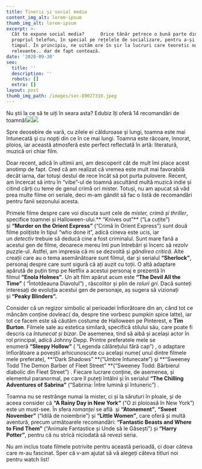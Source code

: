 ```yaml
---
title: Tinerii și social media
content_img_alt: lorem-ipsum
thumb_img_alt: lorem-ipsum
excerpt: >-
  Cât te expune social media?      Orice tânăr petrece o bună parte din zi pe
  propriul telefon, în special pe rețelele de socializare, pentru a-și pierde
  timpul. În principiu, ne uităm ore în șir la lucruri care teoretic nu sunt
  relevante.. dar de fapt contează.
date: '2020-09-30'
seo:
  title: ''
  description: ''
  robots: []
  extra: []
layout: post
thumb_img_path: /images/soc-89027310.jpeg
---
```

Nu știi la ce să te uiți în seara asta? Edubiz îți oferă 14 recomandări de toamnă!![](https://lh3.googleusercontent.com/nTUhne40wj2hqeVuzPd9NhQ4DJcxysacLxVkuEjx3YupIHwKaaD2zmr-3Ao-btKr4YTJ6m1d5FsHiBmwYOxkbPCyPwpwfgfLxQpsm4dA6RIqbjOwgXN35pPpsuV7JDTIWQI\_8B5mwY61MqIhmw)![](https://lh5.googleusercontent.com/SDVZF5n8KdOOmUxD5e1ittO5Nk0HDLnxSvxTvCRr60Dsr2CA4Xw5h4b7H9o9vkP84Saca3TjhXXiVAJETLsm-j-S3qzXvAbEpN5-G7PqCnD-xEyka5VaIgF7B4sDQUFQh58yoNZuZb8wKTctdQ)




Spre deosebire de vară, cu zilele ei călduroase și lungi, toamna este mai întunecată și cu nopți din ce în ce mai lungi. Toamna este răcoare, înnorat, ploios, iar această atmosferă este perfect reflectată în artă: literatură, muzică ori chiar film.

Doar recent, adică în ultimii ani, am descoperit cât de mult îmi place acest anotimp de fapt. Cred că am realizat că vremea este mult mai favorabilă decât iarna, dar totuși destul de rece încât să pot purta pulovere. Recent, am încercat să intru în “vibe”-ul de toamnă ascultând multă muzică indie și citind cărți cu teme de genul crimă ori mister. Totuși, nu am apucat să văd prea multe filme ori seriale, deci m-am gândit să fac o listă de recomandări pentru fanii sezonului acesta.

Primele filme despre care voi discuta sunt cele de *mister, crimă și thriller*, specifice toamnei și Halloween-ului.** “Knives out”** (“La cuțite”) și **“Murder on the Orient Express”** (“Crimă în Orient Express”) sunt două filme polițiste în tipul “who done it”, adică cineva este ucis, iar un *detectiv* trebuie să deducă cine a fost criminalul. Sunt mare fană a acestui gen de filme, deoarece mereu îmi pun întrebări și încerc să rezolv puzzle-ul. Astfel, am impresia că mi se dezvoltă și *gândirea critică*. Alte creații care au o tema asemănătoare sunt filmul, dar și serialul **“Sherlock”**, personaj despre care sunt sigură că ați auzit cu toții. O altă adaptare apărută de puțin timp pe Netflix a acestui personaj e prezentă în filmul **“Enola Holmes”**. Un alt film apărut acum este **“The Devil All the Time”** ( “Întotdeauna Diavolul”) , răscolitor și plin de *roluri gri*. Dacă sunteți interesați de evoluția acestui gen de personaje, aș sugera să vizionați și **“Peaky Blinders”.**

Consider că un regizor simbolic al perioadei înfiorătoare din an, când tot ce mâncăm conține dovleac( da, despre tine vorbesc pumpkin spice latte), iar tot ce facem este să căutăm costume de Halloween pe Pinterest, e **Tim Burton**. Filmele sale au estetica similară, specifică stilului său, care poate fi descris ca *întunecat și bizar*. De asemenea, tind să aibă și același actor în rol principal, adică Johnny Depp. Printre preferatele mele se enumeră **“Sleepy Hollow”** ( “Legenda călărețului fără cap”) , o adaptare înfiorătoare a poveștii arhicunoscute cu același nume( unul dintre filmele mele preferate), **“Dark Shadows” **(“Umbre întunecate”) și **“Sweeney Todd The Demon Barber of Fleet Street” **(“Sweeney Todd: Bărbierul diabolic din Fleet Street”) . Fiecare lucrare conține, de asemenea, și elementul paranormal, pe care îl puteți întâlni și în serialul **“The Chilling Adventures of Sabrina”** (“Sabrina: Între lumină și întuneric”) .

Toamna nu se restrânge numai la mister, ci și la săruturi în ploaie, și de aceea consider că **“A Rainy Day in New York“** (“O zi ploioasă în New York”) este un must-see. În sfera *romanței* se află  și **“Atonement”**, **“Sweet November”** (“Idilă de noiembrie”) și **“Little Women”**, care oferă și multă aventură, precum următoarele recomandări: **“Fantastic Beasts and Where to Find Them”** (“Animale Fantastice și Unde să le Găsești”) și **“Harry Potter”**, pentru că nu strică niciodată să revezi seria.

Nu am inclus toate filmele potrivite pentru această perioadă, ci doar câteva care m-au fascinat. Sper că v-am ajutat să vă alegeți câteva titluri noi pentru watch list!
